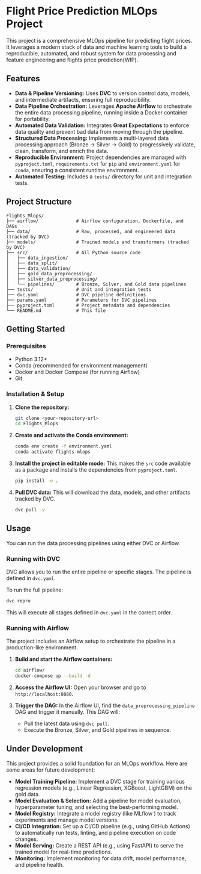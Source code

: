 # Flight Price Prediction MLOps Project

This project is a comprehensive MLOps pipeline for predicting flight prices. It leverages a modern stack of data and machine learning tools to build a reproducible, automated, and robust system for data processing and feature engineering and flights price prediction(WIP).

## Features

-   **Data & Pipeline Versioning:** Uses **DVC** to version control data, models, and intermediate artifacts, ensuring full reproducibility.
-   **Data Pipeline Orchestration:** Leverages **Apache Airflow** to orchestrate the entire data processing pipeline, running inside a Docker container for portability.
-   **Automated Data Validation:** Integrates **Great Expectations** to enforce data quality and prevent bad data from moving through the pipeline.
-   **Structured Data Processing:** Implements a multi-layered data processing approach (Bronze -> Silver -> Gold) to progressively validate, clean, transform, and enrich the data.
-   **Reproducible Environment:** Project dependencies are managed with `pyproject.toml`, `requirements.txt` for `pip` and `environment.yaml` for `conda`, ensuring a consistent runtime environment.
-   **Automated Testing:** Includes a `tests/` directory for unit and integration tests.

## Project Structure

```
Flights_Mlops/
├── airflow/              # Airflow configuration, Dockerfile, and DAGs
├── data/                 # Raw, processed, and engineered data (tracked by DVC)
├── models/               # Trained models and transformers (tracked by DVC)
├── src/                  # All Python source code
│   ├── data_ingestion/
│   ├── data_split/
│   ├── data_validation/
│   ├── gold_data_preprocessing/
│   ├── silver_data_preprocessing/
│   └── pipelines/        # Bronze, Silver, and Gold data pipelines
├── tests/                # Unit and integration tests
├── dvc.yaml              # DVC pipeline definitions
├── params.yaml           # Parameters for DVC pipelines
├── pyproject.toml        # Project metadata and dependencies
└── README.md             # This file
```

## Getting Started

### Prerequisites

-   Python 3.12+
-   Conda (recommended for environment management)
-   Docker and Docker Compose (for running Airflow)
-   Git

### Installation & Setup

1.  **Clone the repository:**
    ```bash
    git clone <your-repository-url>
    cd Flights_Mlops
    ```

2.  **Create and activate the Conda environment:**
    ```bash
    conda env create -f environment.yaml
    conda activate flights-mlops
    ```

3.  **Install the project in editable mode:**
    This makes the `src` code available as a package and installs the dependencies from `pyproject.toml`.
    ```bash
    pip install -e .
    ```

4.  **Pull DVC data:**
    This will download the data, models, and other artifacts tracked by DVC.
    ```bash
    dvc pull -v
    ```

## Usage

You can run the data processing pipelines using either DVC or Airflow.

### Running with DVC

DVC allows you to run the entire pipeline or specific stages. The pipeline is defined in `dvc.yaml`.

To run the full pipeline:

```bash
dvc repro
```

This will execute all stages defined in `dvc.yaml` in the correct order.

### Running with Airflow

The project includes an Airflow setup to orchestrate the pipeline in a production-like environment.

1.  **Build and start the Airflow containers:**
    ```bash
    cd airflow/
    docker-compose up --build -d
    ```

2.  **Access the Airflow UI:**
    Open your browser and go to `http://localhost:8080`.

3.  **Trigger the DAG:**
    In the Airflow UI, find the `data_preprocessing_pipeline` DAG and trigger it manually. This DAG will:
    -   Pull the latest data using `dvc pull`.
    -   Execute the Bronze, Silver, and Gold pipelines in sequence.

## Under Development

This project provides a solid foundation for an MLOps workflow. Here are some areas for future development:

-   **Model Training Pipeline:** Implement a DVC stage for training various regression models (e.g., Linear Regression, XGBoost, LightGBM) on the gold data.
-   **Model Evaluation & Selection:** Add a pipeline for model evaluation, hyperparameter tuning, and selecting the best-performing model.
-   **Model Registry:** Integrate a model registry (like MLflow ) to track experiments and manage model versions.
-   **CI/CD Integration:** Set up a CI/CD pipeline (e.g., using GitHub Actions) to automatically run tests, linting, and pipeline execution on code changes.
-   **Model Serving:** Create a REST API (e.g., using FastAPI) to serve the trained model for real-time predictions.
-   **Monitoring:** Implement monitoring for data drift, model performance, and pipeline health.
